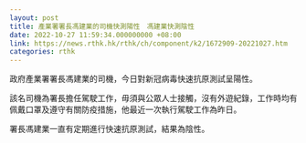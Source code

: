 ```yaml
---
layout: post
title: 產業署署長馮建業的司機快測陽性　馮建業快測陰性
date: 2022-10-27 11:59:34.000000000 +08:00
link: https://news.rthk.hk/rthk/ch/component/k2/1672909-20221027.htm
categories: rthk
---
```


政府產業署署長馮建業的司機，今日對新冠病毒快速抗原測試呈陽性。

該名司機為署長擔任駕駛工作，毋須與公眾人士接觸，沒有外遊紀錄，工作時均有佩戴口罩及遵守有關防疫措施，他最近一次執行駕駛工作為昨日。

署長馮建業一直有定期進行快速抗原測試，結果為陰性。
